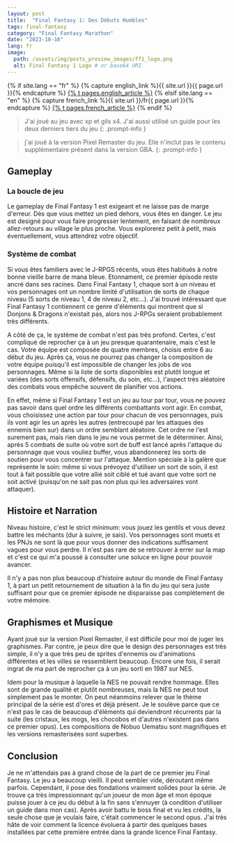 ```yaml
---
layout: post
title:  "Final Fantasy 1: Des Débuts Humbles"
tags: final-fantasy
category: "Final Fantasy Marathon"
date: "2023-10-16"
lang: fr
image:
  path: /assets/img/posts_preview_images/ff1_logo.png
  alt: Final Fantasy 1 Logo # or base64 URI
---
```


{% if site.lang == "fr" %}
  {% capture english_link %}{{ site.url }}{{ page.url }}{% endcapture %}
  <a href="{{ english_link }}" >{% t pages.english_article %}</a>
{% elsif site.lang == "en" %}
  {% capture french_link  %}{{ site.url }}/fr{{ page.url }}{% endcapture %}
 <a href="{{ french_link }}" >{% t pages.french_article %}</a>
{% endif %}

> J'ai joué au jeu avec xp et gils x4. J'ai aussi utilisé un guide pour les deux derniers tiers du jeu
{: .prompt-info }

> j'ai joué à la version Pixel Remaster du jeu. Elle n'inclut pas le contenu supplémentaire présent dans la version GBA.
{: .prompt-info }

## Gameplay

### La boucle de jeu

Le gameplay de Final Fantasy 1 est exigeant et ne laisse pas de marge d'erreur. Dès que vous mettez un pied dehors, vous êtes en danger. 
Le jeu est designé pour vous faire progresser lentement, en faisant de nombreux allez-retours au village le plus proche. Vous explorerez petit à petit, mais éventuellement, vous attendrez votre objectif.

### Système de combat

Si vous êtes familiers avec le J-RPGS récents, vous êtes habitués à notre bonne vieille barre de mana bleue. Etonnament, ce premier épisode reste ancré dans ses racines. Dans Final Fantasy 1, chaque sort à un niveau et vos personnages ont un nombre limité d'utilisation de sorts de chaque niveau (5 sorts de niveau 1, 4 de niveau 2, etc...). J'ai trouvé intéressant que Final Fantasy 1 contiennent ce genre d'éléments qui montrent que si Donjons & Dragons n'existait pas, alors nos J-RPGs seraient probablement très différents.

A côté de ça, le système de combat n'est pas très profond. Certes, c'est compliqué de reprocher ça à un jeu presque quarantenaire, mais c'est le cas. Votre équipe est composée de quatre membres, choisis entre 6 au début du jeu. Après ça, vous ne pourrez pas changer la composition de votre équipe puisqu'il est impossible de changer les jobs de vos personnages.
Même si la liste de sorts disponibles est plutôt longue et variées (des sorts offensifs, défensifs, du soin, etc...), l'aspect très aléatoire des combats vous empêche souvent de planifier vos actions. 

En effet, même si Final Fantasy 1 est un jeu au tour par tour, vous ne pouvez pas savoir dans quel ordre les différents combattants vont agir. En combat, vous choisissez une action par tour pour chacun de vos personnages, puis ils vont agir les un après les autres (entrecoupé par les attaques des ennemis bien sur) dans un ordre semblant aléatoire. Cet ordre ne l'est surement pas, mais rien dans le jeu ne vous permet de le déterminer. Ainsi, après 5 combats de suite où votre sort de buff est lancé après l'attaque du personnage que vous vouliez buffer, vous abandonnerez les sorts de soutien pour vous concentrer sur l'attaque. 
Mention spéciale à la galère que représente le soin: même si vous prévoyez d'utiliser un sort de soin, il est tout à fait possible que votre allié soit ciblé et tué avant que votre sort ne soit activé (puisqu'on ne sait pas non plus qui les adversaires vont attaquer).

## Histoire et Narration

Niveau histoire, c'est le strict minimum: vous jouez les gentils et vous devez battre les méchants (dur à suivre, je sais).
Vos personnages sont muets et les PNJs ne sont là que pour vous donner des indications suffisament vagues pour vous perdre. Il n'est pas rare de se retrouver à errer sur la map et c'est ce qui m'a poussé à consulter une soluce en ligne pour pouvoir avancer.

Il n'y a pas non plus beaucoup d'histoire autour du monde de Final Fantasy 1, à part un petit retournement de situation à la fin du jeu qui sera juste suffisant pour que ce premier épisode ne disparaisse pas complètement de votre mémoire.

## Graphismes et Musique

Ayant joué sur la version Pixel Remaster, il est difficile pour moi de juger les graphismes. Par contre, je peux dire que le design des personnages est très simple, il n'y a que très peu de sprites d'ennemis ou d'animations différentes et les villes se ressemblent beaucoup. Encore une fois, il serait ingrat de ma part de reprocher ça à un jeu sorti en 1987 sur NES.

Idem pour la musique à laquelle la NES ne pouvait rendre hommage. Elles sont de grande qualité et plutôt nombreuses, mais la NES ne peut tout simplement pas le monter. On peut néanmoins relever que le thème principal de la série est d'ores et déjà présent. Je le soulève parce que ce n'est pas le cas de beaucoup d'éléments qui deviendront récurrents par la suite (les cristaux, les mogs, les chocobos et d'autres n'existent pas dans ce premier opus).
Les compositions de Nobuo Uematsu sont magnifiques et les versions remasterisées sont superbes.

## Conclusion

Je ne m'attendais pas à grand chose de la part de ce premier jeu Final Fantasy. Le jeu a beaucoup vieilli. Il peut sembler vide, déroutant même parfois. Cependant, il pose des fondations vraiment solides pour la série. Je trouve ça très impressionnant qu'un joueur de mon âge et mon époque puisse jouer à ce jeu du début à la fin sans s'ennuyer (à condition d'utiliser un guide dans mon cas).
Après avoir battu le boss final et vu les crédits, la seule chose que je voulais faire, c'était commencer le second opus. J'ai très hâte de voir comment la licence évoluera à partir des quelques bases installées par cette première entrée dans la grande licence Final Fantasy.